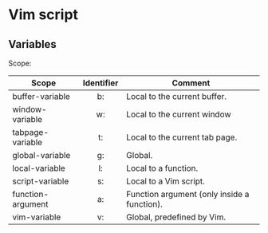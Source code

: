 # Vim script


## Variables

Scope:


| Scope             | Identifier | Comment                                     |
|-------------------|:----------:|---------------------------------------------|
| buffer-variable   |     b:     | Local to the current buffer.                |
| window-variable   |     w:     | Local to the current window                 |
| tabpage-variable  |     t:     | Local to the current tab page.              |
| global-variable   |     g:     | Global.                                     |
| local-variable    |     l:     | Local to a function.                        |
| script-variable   |     s:     | Local to a Vim script.                      |
| function-argument |     a:     | Function argument (only inside a function). |
| vim-variable      |     v:     | Global, predefined by Vim.                  |

